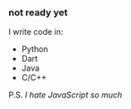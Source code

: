 ### not ready yet

I write code in:
- Python
- Dart
- Java
- C/C++

P.S. _I hate JavaScript so much_
